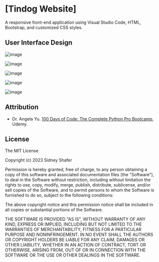 # [Tindog Website]
A responsive front-end application using Visual Studio Code, HTML, Bootstrap, and customized CSS styles.

## User Interface Design
![image](https://github.com/sidneyshafer/tindog/assets/66838571/0cd2aca9-b93c-43eb-9d85-0aa218c9699b)

![image](https://github.com/sidneyshafer/tindog/assets/66838571/1b6bcdb9-5a8b-434e-93e4-ae195812ad1d)

![image](https://github.com/sidneyshafer/tindog/assets/66838571/b1fcdbc2-1694-4bda-9ab3-2aa3a16b8777)

![image](https://github.com/sidneyshafer/tindog/assets/66838571/5247ddc4-c2ad-45d3-92fe-7c7a22254f2d)

![image](https://github.com/sidneyshafer/tindog/assets/66838571/1622895d-b6e7-43c9-a71d-8d3e8c306c0d)

## Attribution
- Dr. Angela Yu. [100 Days of Code: The Complete Python Pro Bootcamp](https://www.udemy.com/share/103J8C3@ckrRtb65CK39zoRQ7ejzgQXT_z-N9n2cSrmcAUMCIBZygb-z1GqtLQROSpht1J0U6A==/), Udemy.

## License

The MIT License

Copyright (c) 2023 Sidney Shafer

Permission is hereby granted, free of charge, to any person obtaining a copy of this software and associated documentation files (the "Software"), to deal in the Software without restriction, including without limitation the rights to use, copy, modify, merge, publish, distribute, sublicense, and/or sell copies of the Software, and to permit persons to whom the Software is furnished to do so, subject to the following conditions:

The above copyright notice and this permission notice shall be included in all copies or substantial portions of the Software.

THE SOFTWARE IS PROVIDED "AS IS", WITHOUT WARRANTY OF ANY KIND, EXPRESS OR IMPLIED, INCLUDING BUT NOT LIMITED TO THE WARRANTIES OF MERCHANTABILITY, FITNESS FOR A PARTICULAR PURPOSE AND NONINFRINGEMENT. IN NO EVENT SHALL THE AUTHORS OR COPYRIGHT HOLDERS BE LIABLE FOR ANY CLAIM, DAMAGES OR OTHER LIABILITY, WHETHER IN AN ACTION OF CONTRACT, TORT OR OTHERWISE, ARISING FROM, OUT OF OR IN CONNECTION WITH THE SOFTWARE OR THE USE OR OTHER DEALINGS IN THE SOFTWARE.
